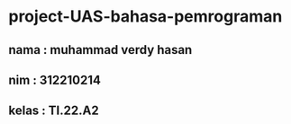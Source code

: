 # project-UAS-bahasa-pemrograman
## nama : muhammad verdy hasan 
## nim : 312210214
## kelas : TI.22.A2
